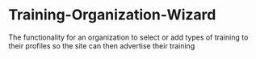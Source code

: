 # Training-Organization-Wizard
The functionality for an organization to select or add types of training to their profiles so the site can then advertise their training
